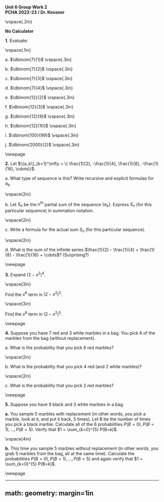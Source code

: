 __Unit 6 Group Work 2__  
__PCHA 2022-23 / Dr. Kessner__  

\vspace{.2in}

__No Calculator__ 

__1.__  Evaluate:

\vspace{.1in}

a. $\dbinom{7}{1}$
\vspace{.3in}

b. $\dbinom{7}{2}$
\vspace{.3in}

c. $\dbinom{7}{3}$
\vspace{.3in}

d. $\dbinom{7}{4}$
\vspace{.3in}

e. $\dbinom{12}{2}$
\vspace{.3in}

f. $\dbinom{12}{3}$
\vspace{.3in}

g. $\dbinom{12}{9}$
\vspace{.3in}

h. $\dbinom{12}{10}$
\vspace{.3in}

i. $\dbinom{100}{99}$
\vspace{.3in}

j. $\dbinom{2000}{2}$
\vspace{.3in}


\newpage


__2.__ Let $\{a_k\}_{k=1}^\infty = \{ \frac{1}{2}, -\frac{1}{4}, \frac{1}{8}, -\frac{1}{16}, \cdots\}$.

a. What type of sequence is this?  Write recursive and explicit formulas for $a_k$.

\vspace{2in}

b. Let $S_n$ be the $n^\text{th}$ partial sum of the sequence $\{a_k\}$.  Express
$S_n$ (for this particular sequence) in summation notation.

\vspace{2in}

c. Write a formula for the actual sum $S_n$ (for this particular sequence).

\vspace{2in}

d. What is the sum of the infinite series 
$\frac{1}{2} - \frac{1}{4} + \frac{1}{8} - \frac{1}{16} + \cdots$?  (Surprising?)


\newpage

__3.__ Expand $(2-x^2)^4$.

\vspace{3in}

Find the $x^6$ term in $(2-x^2)^5$.

\vspace{3in}

Find the $x^8$ term in $(2-x^2)^5$.

\newpage

__4.__  Suppose you have 7 red and 3 white marbles in a bag.  You pick 6 of the
marbles from the bag (without replacement).  

a. What is the probability that you pick 6 red marbles?

\vspace{2in}

b. What is the probability that you pick 4 red (and 2 white marbles)?

\vspace{2in} 

c. What is the probability that you pick 2 red marbles?



\newpage

__5.__  Suppose you have 9 black and 3 white marbles in a bag.  

__a.__ You sample 5 marbles with replacement (in other words, you pick
a marble, look at it, and put it back, 5 times).  Let B be the number
of times you pick a black marble.  Calculate all of the 6 probabilities
$P(B=0), P(B=1), ..., P(B=5)$.  Verify that $1 = \sum_{k=0}^{5}
P(B=k)$.

\vspace{4in}

__b.__ This time you sample 5 marbles without replacement (in other
words, you grab 5 marbles from the bag, all at the same time).
Calculate the probabilities $P(B=0), P(B=1), ...,  P(B=5)$ and again
verify that $1 = \sum_{k=0}^{5} P(B=k)$.

\newpage

---
math: <script src="https://cdnjs.cloudflare.com/ajax/libs/mathjax/2.7.1/MathJax.js?config=TeX-AMS_CHTML-full" type="text/javascript"></script>
geometry: margin=1in
---

